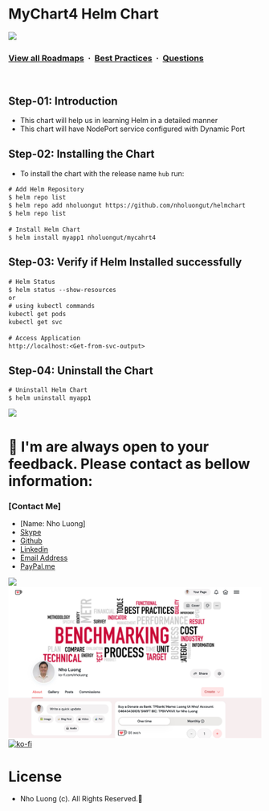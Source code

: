 # MyChart4 Helm Chart

![](https://i.imgur.com/waxVImv.png)
### [View all Roadmaps](https://github.com/nholuongut/all-roadmaps) &nbsp;&middot;&nbsp; [Best Practices](https://github.com/nholuongut/all-roadmaps/blob/main/public/best-practices/) &nbsp;&middot;&nbsp; [Questions](https://www.linkedin.com/in/nholuong/)
<br/>

## Step-01: Introduction
- This chart will help us in learning Helm in a detailed manner
- This chart will have NodePort service configured with Dynamic Port

## Step-02: Installing the Chart
- To install the chart with the release name `hub` run:
```t
# Add Helm Repository
$ helm repo list
$ helm repo add nholuongut https://github.com/nholuongut/helmchart
$ helm repo list

# Install Helm Chart
$ helm install myapp1 nholuongut/mycahrt4
```

## Step-03: Verify if Helm Installed successfully
```t
# Helm Status
$ helm status --show-resources
or
# using kubectl commands
kubectl get pods
kubectl get svc

# Access Application
http://localhost:<Get-from-svc-output>
```

## Step-04: Uninstall the Chart
```t
# Uninstall Helm Chart
$ helm uninstall myapp1
```

![](https://i.imgur.com/waxVImv.png)
# 🚀 I'm are always open to your feedback.  Please contact as bellow information:
### [Contact Me]
* [Name: Nho Luong]
* [Skype](luongutnho_skype)
* [Github](https://github.com/nholuongut/)
* [Linkedin](https://www.linkedin.com/in/nholuong/)
* [Email Address](luongutnho@hotmail.com)
* [PayPal.me](https://www.paypal.com/paypalme/nholuongut)

![](https://i.imgur.com/waxVImv.png)
![](Donate.png)
[![ko-fi](https://ko-fi.com/img/githubbutton_sm.svg)](https://ko-fi.com/nholuong)

# License
* Nho Luong (c). All Rights Reserved.🌟